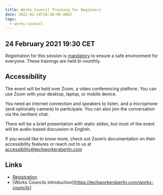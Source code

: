 ```yaml
---
title: Works Council Training for Beginners
date: 2022-02-24T18:30:00.000Z
tags:
  - works-council
---
```

## 24 February 2021 19:30 CET

Registration for this session is [mandatory](https://us02web.zoom.us/meeting/register/tZwkdOCpqzopHtAANfj1Tz6_S-JEIw6sosUO) to ensure a safe environment for everyone. These trainings are held bi-monthly. 

## Accessibility

The event will be held over Zoom, a video conferencing platform. You can use Zoom with your desktop, laptop, or mobile device.

You need an internet connection and speakers to listen, and a microphone (and optionally camera) to participate. You can also join the conversation via the (written) chat.

There will be a brief presentation with static slides, but most of the event will be audio-based discussion in English.

If you would like to know more, check out Zoom’s documentation on their accessibility features or reach out to us at accessibility@techworkersberlin.com

## Links

* [Registration](https://us02web.zoom.us/meeting/register/tZwkdOCpqzopHtAANfj1Tz6_S-JEIw6sosUO)
* [Works Councils introduction](https://techworkersberlin.com/works-councils]
